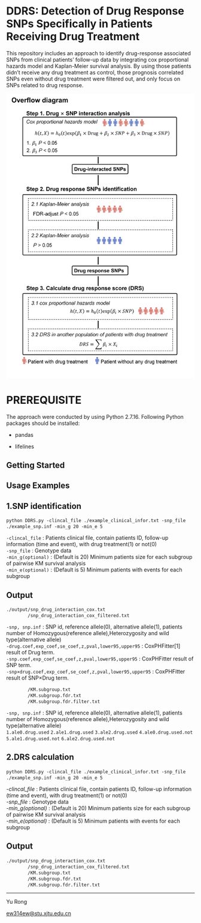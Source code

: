 DDRS: Detection of Drug Response SNPs Specifically in Patients Receiving Drug Treatment
================================
This repository includes an approach to identify drug-response associated SNPs from clinical patients’ follow-up data by integrating cox proportional hazards model and Kaplan-Meier survival analysis. By using those patients didn’t receive any drug treatment as control, those prognosis correlated SNPs even without drug treatment were filtered out, and only focus on SNPs related to drug response.

![pipeline](https://github.com/ew314/DDRS/blob/main/pipeline/4.figure.1.pipeline.github.jpg)

# PREREQUISITE
The approach were conducted by using Python 2.7.16. 
Following Python packages should be installed:
<ul>
<li><p>pandas</p></li>
<li><p>lifelines</p></li>
</ul>

Getting Started
---------------

Usage Examples
--------------
1.SNP identification
--------------

    python DDRS.py -clincal_file ./example_clinical_infor.txt -snp_file ./example_snp.inf -min_g 20 -min_e 5

`-clincal_file`    : Patients clinical file, contain patients ID, follow-up information (time and event), with drug treatment(1) or not(0)<br>
`-snp_file`        : Genotype data<br>
`-min_g(optional)` : (Default is 20) Minimum patients size for each subgroup of pairwise KM survival analysis<br>
`-min_e(optional)` : (Default is 5)  Minimum patients with events for each subgroup<br>

Output
--------------
    ./output/snp_drug_interaction_cox.txt
            /snp_drug_interaction_cox_filtered.txt

`-snp, snp.inf`                                         : SNP id, reference allele(0), alternative allele(1), patients number of Homozygous(reference allele),Heterozygosity and wild type(alternative allele)<br>
`-drug.coef,exp_coef,se_coef,z,pval,lower95,upper95`      : CoxPHFitter[1] result of Drug term.<br>
`-snp.coef,exp_coef,se_coef,z,pval,lower95,upper95`       : CoxPHFitter result of SNP term.<br>
`-snp×drug.coef,exp_coef,se_coef,z,pval,lower95,upper95`  : CoxPHFitter result of SNP×Drug term.<br>

            /KM.subgroup.txt
            /KM.subgroup.fdr.txt
            /KM.subgroup.fdr.filter.txt
`-snp, snp.inf`                                         : SNP id, reference allele(0), alternative allele(1), patients number of Homozygous(reference allele),Heterozygosity and wild type(alternative allele)<br>
`1.ale0.drug.used`
`2.ale1.drug.used`
`3.ale2.drug.used`
`4.ale0.drug.used.not`
`5.ale1.drug.used.not`
`6.ale2.drug.used.not`


2.DRS calculation
--------------

    python DDRS.py -clincal_file ./example_clinical_infor.txt -snp_file ./example_snp.inf -min_g 20 -min_e 5

*-clincal_file*    : Patients clinical file, contain patients ID, follow-up information (time and event), with drug treatment(1) or not(0)<br>
*-snp_file*        : Genotype data<br>
*-min_g(optional)* : (Default is 20) Minimum patients size for each subgroup of pairwise KM survival analysis<br>
*-min_e(optional)* : (Default is 5)  Minimum patients with events for each subgroup<br>

Output
--------------
    ./output/snp_drug_interaction_cox.txt
            /snp_drug_interaction_cox_filtered.txt
            /KM.subgroup.txt
            /KM.subgroup.fdr.txt
            /KM.subgroup.fdr.filter.txt
 
---------------------------------------
Yu Rong

ew314ew@stu.xjtu.edu.cn
